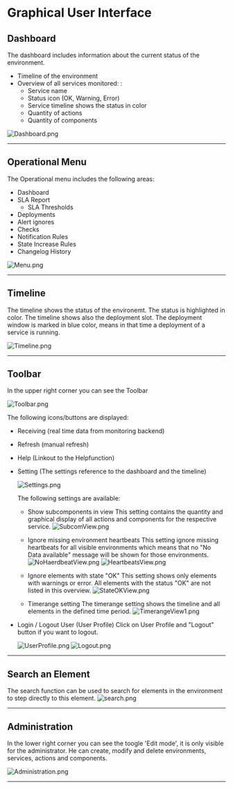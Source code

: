 # Graphical User Interface

## Dashboard 

The dashboard includes information about the current status of the environment. 
- Timeline of the environment
- Overview of all services monitored: : 
  - Service name 
  - Status icon (OK, Warning, Error) 
  - Service timeline shows the status in color
  - Quantity of actions 
  - Quantity of components

![Dashboard.png](.attachments/Dashboard-1af6d265-37f0-4260-9e54-16875d8ae331.png)
***
## Operational Menu

The Operational menu includes the following areas:
- Dashboard
- SLA Report
  - SLA Thresholds
- Deployments
- Alert ignores
- Checks
- Notification Rules
- State Increase Rules
- Changelog History

![Menu.png](.attachments/Menu-7340b5f6-c219-4473-82a5-5aacabb69da0.png)


***
## Timeline
The timeline shows the status of the environemt. The status is highlighted in color.
The timeline shows also the deployment slot. The deployment window is marked in blue color, means in that time a deployment of a service is running.

![Timeline.png](.attachments/Timeline-7f749daa-3f4d-47a2-825f-7d3bb39fa724.png)


***
## Toolbar
In the upper right corner you can see the Toolbar

![Toolbar.png](.attachments/Toolbar-35a1d810-2a62-4e2a-8cf6-18c274c67605.png)

The following icons/buttons are displayed:

- Receiving (real time data from monitoring backend)

- Refresh (manual refresh) 

- Help (Linkout to the Helpfunction)

- Setting (The settings reference to the dashboard and the timeline)

  ![Settings.png](.attachments/Settings-472fb5ae-a626-4b82-b81c-ad4700ba80d3.png)

  The following settings are available:
  - Show subcomponents in view
    This setting contains the quantity and graphical display of all actions and components for the respective service.
    ![SubcomView.png](.attachments/SubcomView-af21c46e-1b81-4c2a-9847-86fd938fbd71.png)

  - Ignore missing environment heartbeats
    This setting ignore missing heartbeats for all visible environments which means that no "No Data available" message will be shown for those environments.
   ![NoHaerdbeatView.png](.attachments/NoHaerdbeatView-597c0c72-be71-4e50-9552-f3434d05e453.png)
   ![HeartbeatsView.png](.attachments/HeartbeatsView-cb30a0b0-5189-41a8-bbcb-7760fb480519.png)

  - Ignore elements with state "OK"
    This setting shows only elements with warnings or error. All elements with the status "OK" are not listed in this overview.
    ![StateOKView.png](.attachments/StateOKView-d5b49b80-0bde-4ea7-a9bd-f8f3145c86ef.png)

  - Timerange setting
    The timerange setting shows the timeline and all elements in the defined time period.
    ![TimerangeView1.png](.attachments/TimerangeView1-d34a4395-924f-499a-b947-b03e29839b57.png)

- Login / Logout User (User Profile)
  Click on User Profile and "Logout" button if you want to logout.

  ![UserProfile.png](.attachments/UserProfile-29f74966-9d55-48f9-9c9e-f97b141c4215.png)
  ![Logout.png](.attachments/Logout-d02e6293-f92d-4497-9512-6c2ca2638be8.png)

***
## Search an Element 

The search function can be used to search for elements in the environment to step directly to this element.
![search.png](.attachments/search-b06f5484-8fc6-437f-901a-a03f20409e7a.png)

***
## Administration

In the lower right corner you can see the toogle 'Edit mode', it is only visible for the administrator. 
He can create, modify and delete environments, services, actions and components.

![Administration.png](.attachments/Administration-9f55bfc5-881c-47ce-b3ae-7a5247a2d168.png)

***